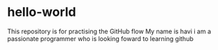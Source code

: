 # hello-world
This repository is for practising the GitHub flow
My name is havi i am a passionate programmer who is looking foward to learning github
